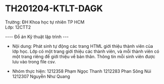 TH201204-KTLT-DAGK
==================

Trường: ĐH Khoa học tự nhiên TP HCM <br>
Lớp: 12CTT2

---- Đồ án Kỹ thuật lập trình ---

+ Nội dung:
Phát sinh tự động các trang HTML giới thiệu thành viên của lớp học. Lớp có một trang giới thiệu các thành viên, và mỗi 
thành viên có một trang riêng để giới thiệu về bản thân. Thông tin mỗi sinh viên được lưu vào trong file csv.

+ Nhóm thực hiện:
1212358 Phạm Ngọc Thanh
1212283 Phan Sông Núi
1212307 Nguyễn Như Quang
